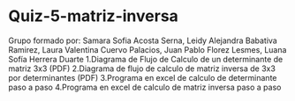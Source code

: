 # Quiz-5-matriz-inversa
Grupo formado por: Samara Sofia Acosta Serna, Leidy Alejandra Babativa Ramirez, Laura Valentina Cuervo Palacios, Juan Pablo Florez Lesmes, Luana Sofía Herrera Duarte
1.Diagrama de Flujo de Calculo de un determinante de matriz 3x3 (PDF)
2.Diagrama de flujo de calculo de matriz inversa de 3x3 por determinantes (PDF)
3.Programa en excel de calculo de determinante paso a paso
4.Programa en excel de calculo de matriz inversa paso a paso

